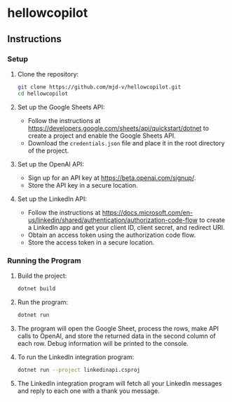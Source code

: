 # hellowcopilot

## Instructions

### Setup

1. Clone the repository:
    ```sh
    git clone https://github.com/mjd-v/hellowcopilot.git
    cd hellowcopilot
    ```

2. Set up the Google Sheets API:
    - Follow the instructions at https://developers.google.com/sheets/api/quickstart/dotnet to create a project and enable the Google Sheets API.
    - Download the `credentials.json` file and place it in the root directory of the project.

3. Set up the OpenAI API:
    - Sign up for an API key at https://beta.openai.com/signup/.
    - Store the API key in a secure location.

4. Set up the LinkedIn API:
    - Follow the instructions at https://docs.microsoft.com/en-us/linkedin/shared/authentication/authorization-code-flow to create a LinkedIn app and get your client ID, client secret, and redirect URI.
    - Obtain an access token using the authorization code flow.
    - Store the access token in a secure location.

### Running the Program

1. Build the project:
    ```sh
    dotnet build
    ```

2. Run the program:
    ```sh
    dotnet run
    ```

3. The program will open the Google Sheet, process the rows, make API calls to OpenAI, and store the returned data in the second column of each row. Debug information will be printed to the console.

4. To run the LinkedIn integration program:
    ```sh
    dotnet run --project linkedinapi.csproj
    ```

5. The LinkedIn integration program will fetch all your LinkedIn messages and reply to each one with a thank you message.
